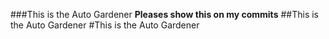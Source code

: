 ###This is the Auto Gardener
**Pleases show this on my commits**
##This is the Auto Gardener
#This is the Auto Gardener